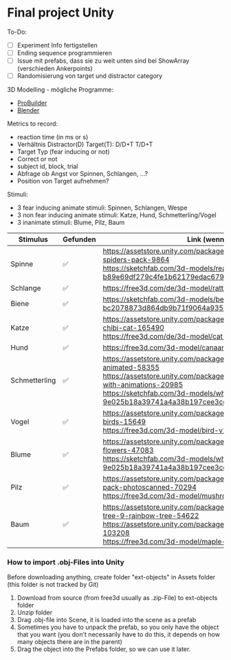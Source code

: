 # Final project Unity

To-Do:
- [ ] Experiment Info fertigstellen
- [ ] Ending sequence programmieren
- [ ] Issue mit prefabs, dass sie zu weit unten sind bei ShowArray (verschieden Ankerpoints)
- [ ] Randomisierung von target und distractor category

3D Modelling - mögliche Programme:
- [ProBuilder](https://docs.unity3d.com/Packages/com.unity.probuilder@4.0/manual/index.html)
- [Blender](https://www.blender.org/)

Metrics to record:
- reaction time (in ms or s)
- Verhältnis Distractor(D) Target(T): D/D+T T/D+T
- Target Typ (fear inducing or not)
- Correct or not
- subject id, block, trial
- Abfrage ob Angst vor Spinnen, Schlangen, ...?
- Position von Target aufnehmen?
 
 Stimuli:
 - 3 fear inducing animate stimuli: Spinnen, Schlangen, Wespe
 - 3 non fear inducing animate stimuli: Katze, Hund, Schmetterling/Vogel
 - 3 inanimate stimuli: Blume, Pilz, Baum
 
 |Stimulus|Gefunden|Link (wenn möglich)| Importiert |
 |--------|--------|-------------------|------------|
 | Spinne | :white_check_mark: |   https://assetstore.unity.com/packages/3d/characters/animals/animated-spiders-pack-9864  <br /> https://sketchfab.com/3d-models/realistic-spider-b89e69df279c4fe1b62179edac679617 | :white_check_mark: |
 | Schlange | :white_check_mark: | https://free3d.com/de/3d-model/rattlesnake-v04--784635.html   |  :white_check_mark:   |
 | Biene | :white_check_mark:  |   https://sketchfab.com/3d-models/bee-lowpoly-bc2078873d864db9b71f9064a935af7d | :white_check_mark:     |
 | Katze |  :white_check_mark:  |    https://assetstore.unity.com/packages/3d/characters/animals/free-chibi-cat-165490 <br />  https://free3d.com/de/3d-model/cat-v1--326682.html  | :white_check_mark: |
 | Hund |  :white_check_mark:   |    https://free3d.com/3d-model/canaan-dog-v1--72376.html     |  :white_check_mark:  |
 | Schmetterling | :white_check_mark: |  https://assetstore.unity.com/packages/3d/characters/animals/butterfly-animated-58355  <br />                          https://assetstore.unity.com/packages/3d/characters/animals/butterfly-with-animations-20985 <br /> https://sketchfab.com/3d-models/white-flower-9e025b18a39741a4a38b197cee3cdcac |  :white_check_mark:   |
 | Vogel | :white_check_mark:  | https://assetstore.unity.com/packages/3d/characters/animals/living-birds-15649  <br /> https://free3d.com/3d-model/bird-v1--875504.html |   :white_check_mark:    |
 | Blume | :white_check_mark: |  https://assetstore.unity.com/packages/3d/vegetation/plants/lowpoly-flowers-47083 <br/> https://sketchfab.com/3d-models/white-flower-9e025b18a39741a4a38b197cee3cdcac |   :white_check_mark:       |
 | Pilz |   :white_check_mark:  |     https://assetstore.unity.com/packages/3d/environments/toadstools-pack-photoscanned-70294  <br/> https://free3d.com/3d-model/mushroomshitake--119909.html | :white_check_mark:  |
 | Baum |  :white_check_mark:   |    https://assetstore.unity.com/packages/3d/vegetation/trees/realistic-tree-9-rainbow-tree-54622 <br />                                https://assetstore.unity.com/packages/3d/vegetation/trees/free-trees-103208 <br/>  https://free3d.com/3d-model/maple-tree-262328.html | :white_check_mark:  |
 
### How to import .obj-Files into Unity
Before downloading anything, create folder "ext-objects" in Assets folder (this folder is not tracked by Git)
1. Download from source (from free3d usually as .zip-File) to ext-objects folder
2. Unzip folder
3. Drag .obj-file into Scene, it is loaded into the scene as a prefab
4. Sometimes you have to unpack the prefab, so you only have the object that you want (you don't necessarily have to do this, it depends on how many objects there are in the parent)
5. Drag the object into the Prefabs folder, so we can use it later.
